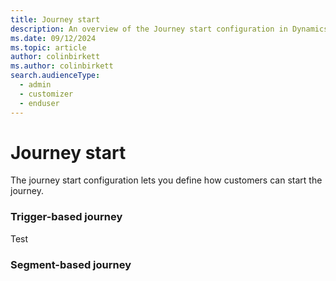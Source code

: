 ```yaml
---
title: Journey start
description: An overview of the Journey start configuration in Dynamics 365 Customer Insights - Journeys.
ms.date: 09/12/2024
ms.topic: article
author: colinbirkett
ms.author: colinbirkett
search.audienceType: 
  - admin
  - customizer
  - enduser
---
```


# Journey start

The journey start configuration lets you define how customers can start the journey.

### Trigger-based journey

Test

### Segment-based journey
